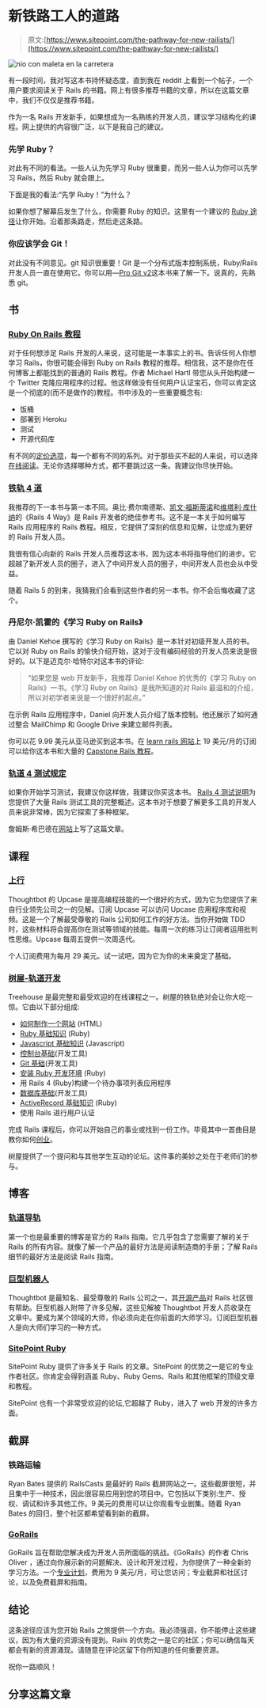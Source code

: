 # 新铁路工人的道路

> 原文:[https://www.sitepoint.com/the-pathway-for-new-railists/](https://www.sitepoint.com/the-pathway-for-new-railists/)

![nio con maleta en la carretera](../Images/e3f2101c4ac1925fede59b227aedff12.png)

有一段时间，我对写这本书持怀疑态度，直到我在 reddit 上看到一个帖子，一个用户要求阅读关于 Rails 的书籍。网上有很多推荐书籍的文章，所以在这篇文章中，我们不仅仅是推荐书籍。

作为一名 Rails 开发新手，如果想成为一名熟练的开发人员，建议学习结构化的课程。网上提供的内容很广泛，以下是我自己的建议。

### 先学 Ruby？

对此有不同的看法。一些人认为先学习 Ruby 很重要，而另一些人认为你可以先学习 Rails，然后 Ruby 就会跟上。

下面是我的看法:“先学 Ruby！”为什么？

如果你想了解幕后发生了什么，你需要 Ruby 的知识。这里有一个建议的 [Ruby 途径](https://www.sitepoint.com/the-pathway-for-new-rubyists/)让你开始。沿着那条路走，然后走这条路。

### 你应该学会 Git！

对此没有不同意见。git 知识很重要！Git 是一个分布式版本控制系统，Ruby/Rails 开发人员一直在使用它。你可以用—[Pro Git v2](https://git-scm.com/book/en/v2)这本书来了解一下。说真的，先熟悉 git。

## 书

### [Ruby On Rails 教程](https://www.railstutorial.org/)

对于任何想涉足 Rails 开发的人来说，这可能是一本事实上的书。告诉任何人你想学习 Rails，你很可能会得到 Ruby on Rails 教程的推荐。相信我，这不是你在任何博客上都能找到的普通的 Rails 教程。作者 Michael Hartl 带您从头开始构建一个 Twitter 克隆应用程序的过程。他这样做没有任何用户认证宝石，你可以肯定这是一个彻底的(而不是做作的)教程。书中涉及的一些重要概念有:

*   饭桶
*   部署到 Heroku
*   测试
*   开源代码库

有不同的[定价选项](https://www.railstutorial.org/#pricing)，每一个都有不同的系列。对于那些买不起的人来说，可以选择[在线阅读](https://www.railstutorial.org/book)。无论你选择哪种方式，都不要跳过这一条。我建议你尽快开始。

### [铁轨 4 道](https://leanpub.com/tr4w)

我推荐的下一本书与第一本不同。奥比·费尔南德斯、[凯文·福斯蒂诺](https://leanpub.com/u/kfaustino)和[维塔利·库什纳](https://leanpub.com/u/vitalykushner)的《Rails 4 Way》是 Rails 开发者的绝佳参考书。这不是一本关于如何编写 Rails 应用程序的 Rails 教程。相反，它提供了深刻的信息和见解，让您成为更好的 Rails 开发人员。

我很有信心向新的 Rails 开发人员推荐这本书，因为这本书将指导他们的进步。它超越了新开发人员的圈子，进入了中间开发人员的圈子，中间开发人员也会从中受益。

随着 Rails 5 的到来，我猜我们会看到这些作者的另一本书。你不会后悔收藏了这个。

### 丹尼尔·凯霍的《学习 Ruby on Rails》

由 Daniel Kehoe 撰写的《学习 Ruby on Rails》是一本针对初级开发人员的书。它以对 Ruby on Rails 的愉快介绍开始，这对于没有编码经验的开发人员来说是很好的。以下是迈克尔·哈特尔对这本书的评论:

> “如果您是 web 开发新手，我推荐 Daniel Kehoe 的优秀的《学习 Ruby on Rails》一书。《学习 Ruby on Rails》是我所知道的对 Rails 最温和的介绍，所以对初学者来说是一个很好的起点。”

在示例 Rails 应用程序中，Daniel 向开发人员介绍了版本控制。他还展示了如何通过整合 MailChimp 和 Google Drive 来建立邮件列表。

你可以花 9.99 美元从亚马逊买到这本书。在 [learn rails 网站](http://learn-rails.com)上 19 美元/月的订阅可以给你这本书和大量的 [Capstone Rails 教程](https://tutorials.railsapps.org/?_ga=1.136847606.79020850.1422486182)。

### [轨道 4 测试规定](https://pragprog.com/book/nrtest2/rails-4-test-prescriptions)

如果你开始学习测试，我建议你这样做，我建议你买这本书。 [Rails 4 测试说明](https://pragprog.com/book/nrtest2/rails-4-test-prescriptions)为您提供了大量 Rails 测试工具的完整概述。这本书对于想要了解更多工具的开发人员来说非常棒，因为它探索了多种框架。

詹姆斯·希巴德在[网站](https://www.sitepoint.com/want-christmas-rails-4-test-prescriptions/)上写了这篇文章。

## 课程

### [上行](https://upcase.com/join)

Thoughtbot 的 Upcase 是提高编程技能的一个很好的方式，因为它为您提供了来自行业领先公司之一的见解。订阅 Upcase 可以访问 Upcase 应用程序库和视频。这是一个了解最受尊敬的 Rails 公司如何工作的好方法。当你开始做 TDD 时，这些材料将会提高你在测试等领域的技能。每周一次的练习让订阅者运用批判性思维。Upcase 每周五提供一次周迭代。

个人订阅费用为每月 29 美元。试一试吧，因为它为你的未来奠定了基础。

### [树屋-轨道开发](https://teamtreehouse.com/tracks/rails-development)

Treehouse 是最完整和最受欢迎的在线课程之一。树屋的铁轨绝对会让你大吃一惊。它由以下部分组成:

*   [如何制作一个网站](https://teamtreehouse.com/library/how-to-make-a-website) (HTML)
*   [Ruby 基础知识](https://teamtreehouse.com/library/ruby-basics) (Ruby)
*   [Javascript 基础知识](https://teamtreehouse.com/library/javascript-basics) (Javascript)
*   [控制台基础](https://teamtreehouse.com/library/console-foundations)(开发工具)
*   [Git 基础](https://teamtreehouse.com/library/git-basics)(开发工具)
*   [安装 Ruby 开发环境](https://teamtreehouse.com/library/installing-a-ruby-development-environment) (Ruby)
*   用 Rails 4 (Ruby)构建一个待办事项列表应用程序
*   [数据库基础](https://teamtreehouse.com/library/database-foundations)(开发工具)
*   [ActiveRecord 基础知识](http://teamtreehouse.com/library/activerecord-basics) (Ruby)
*   使用 Rails 进行用户认证

完成 Rails 课程后，你可以开始自己的事业或找到一份工作。毕竟其中一首曲目是教你如何[创业](https://teamtreehouse.com/tracks/starting-a-business)。

树屋提供了一个提问和与其他学生互动的论坛。这件事的美妙之处在于老师们的参与。

## 博客

### [轨道导轨](http://edgeguides.rubyonrails.org/)

第一个也是最重要的博客是官方的 Rails 指南。它几乎包含了您需要了解的关于 Rails 的所有内容。就像了解一个产品的最好方法是阅读制造商的手册；了解 Rails 细节的最好方法是阅读 Rails 指南。

### [巨型机器人](https://robots.thoughtbot.com/)

Thoughtbot 是最知名、最受尊敬的 Rails 公司之一，其[开源产品](https://thoughtbot.com/open-source)对 Rails 社区很有帮助。巨型机器人附带了许多见解，这些见解被 Thoughtbot 开发人员收录在文章中。要成为某个领域的大师，你必须向走在你前面的大师学习。订阅巨型机器人是向大师们学习的一种方式。

### [SitePoint Ruby](https://www.sitepoint.com/ruby/)

SitePoint Ruby 提供了许多关于 Rails 的文章。SitePoint 的优势之一是它的专业作者社区。你肯定会得到涵盖 Ruby、Ruby Gems、Rails 和其他框架的顶级文章和教程。

SitePoint 也有一个非常受欢迎的论坛,它超越了 Ruby，进入了 web 开发的许多方面。

## 截屏

### 铁路运输

Ryan Bates 提供的 RailsCasts 是最好的 Rails 截屏网站之一。这些截屏很短，并且集中于一种技术，因此很容易应用到您的项目中。它包括以下类别:生产、授权、调试和许多其他工作。9 美元的费用可以让你观看专业剧集。随着 Ryan Bates 的回归，整个社区都希望看到新的截屏。

### [GoRails](https://gorails.com)

GoRails 旨在帮助您解决成为开发人员所面临的挑战。《GoRails》的作者 Chris Oliver ，通过向你展示新的问题解决、设计和开发过程，为你提供了一种全新的学习方法。一个[专业计划](https://gorails.com/pricing)，费用为 9 美元/月，可让您访问；专业截屏和社区讨论，以及免费截屏和指南。

## 结论

这条途径应该为您开始 Rails 之旅提供一个方向。我必须强调，你不能停止这些建议，因为有大量的资源没有提到。Rails 的优势之一是它的社区；你可以确信每天都会有新的资源涌现。请随意在评论区留下你所知道的任何重要资源。

祝你一路顺风！

## 分享这篇文章